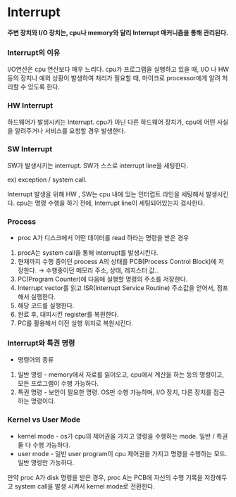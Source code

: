 # Interrupt



**주변 장치와 I/O 장치는, cpu나 memory와 달리 Interrupt 매커니즘을 통해 관리된다.**



### Interrupt의 이유

I/O연산은 cpu 연산보다 매우 느리다. cpu가 프로그램을 실행하고 있을 때, I/O 나 HW 등의 장치나 예외 상황이 발생하여 처리가 필요할 때, 마이크로 processor에게 알려 처리할 수 있도록 한다.

### HW Interrupt

하드웨어가 발생시키는 Interrupt. cpu가 아닌 다른 하드웨어 장치가, cpu에 어떤 사실을 알려주거나 서비스를 요청할 경우 발생한다.

### SW Interrupt

SW가 발생시키는 interrupt. SW가 스스로 interrupt line을 세팅한다.

ex) exception / system call.

Interrupt 발생을 위해 HW , SW는 cpu 내에 있는 인터럽트 라인을 세팅해서 발생시킨다. cpu는 명령 수행을 하기 전에, Interrupt line이 세팅되어있는지 검사한다.



### Process

- proc A가 디스크에서 어떤 데이터를 read 하라는 명령을 받은 경우

1. procA는 system call을 통해 interrupt를 발생시킨다.
2. 현재까지 수행 중이던 process A의 상태를 PCB(Process Control Block)에 저장한다. → 수행중이던 메모리 주소, 상태, 레지스터 값..
3. PC(Program Counter)에 다음에 실행할 명령의 주소를 저장한다.
4. Interrupt vector를 읽고 ISR(Interrupt Service Routine) 주소값을 얻어서, 점프해서 실행한다.
5. 해당 코드를 실행한다.
6. 완료 후, 대피시킨 register를 복원한다.
7. PC를 활용해서 이전 실행 위치로 복원시킨다.



### Interrupt와 특권 명령

- 명령어의 종류

1. 일반 명령 - memory에서 자료를 읽어오고, cpu에서 계산을 하는 등의 명령이고, 모든 프로그램이 수행 가능하다.
2. 특권 명령 - 보안이 필요한 명령. OS만 수행 가능하며, I/O 장치, 다른 장치를 접근하는 명령이다.



### Kernel vs User Mode

- kernel mode - os가 cpu의 제어권을 가지고 명령을 수행하는 mode. 일반 / 특권 둘 다 수행 가능하다.
- user mode - 일반 user program이 cpu 제어권을 가지고 명령을 수행하는 모드. 일반 명령만 가능하다.

만약 proc A가 disk 명령을 받은 경우, proc A는 PCB에 자신의 수행 기록을 저장해두고 system call을 발생 시켜서 kernel mode로 전환한다.